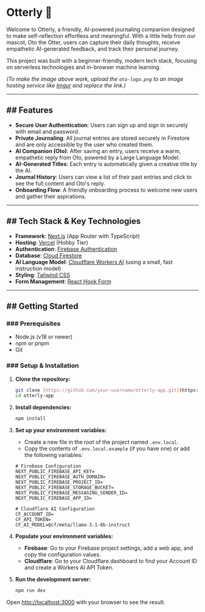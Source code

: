 # Otterly 🦦

Welcome to Otterly, a friendly, AI-powered journaling companion designed to make self-reflection effortless and meaningful. With a little help from our mascot, Oto the Otter, users can capture their daily thoughts, receive empathetic AI-generated feedback, and track their personal journey.

This project was built with a beginner-friendly, modern tech stack, focusing on serverless technologies and in-browser machine learning.

*(To make the image above work, upload the `oto-logo.png` to an image hosting service like [Imgur](https://imgur.com/upload) and replace the link.)*

---

## ## Features

* **Secure User Authentication**: Users can sign up and sign in securely with email and password.
* **Private Journaling**: All journal entries are stored securely in Firestore and are only accessible by the user who created them.
* **AI Companion (Oto)**: After saving an entry, users receive a warm, empathetic reply from Oto, powered by a Large Language Model.
* **AI-Generated Titles**: Each entry is automatically given a creative title by the AI.
* **Journal History**: Users can view a list of their past entries and click to see the full content and Oto's reply.
* **Onboarding Flow**: A friendly onboarding process to welcome new users and gather their aspirations.

---

## ## Tech Stack & Key Technologies

* **Framework**: [Next.js](https://nextjs.org/) (App Router with TypeScript)
* **Hosting**: [Vercel](https://vercel.com/) (Hobby Tier)
* **Authentication**: [Firebase Authentication](https://firebase.google.com/docs/auth)
* **Database**: [Cloud Firestore](https://firebase.google.com/docs/firestore)
* **AI Language Model**: [Cloudflare Workers AI](https://developers.cloudflare.com/workers-ai/) (using a small, fast instruction model)
* **Styling**: [Tailwind CSS](https://tailwindcss.com/)
* **Form Management**: [React Hook Form](https://react-hook-form.com/)

---

## ## Getting Started

### ### Prerequisites

* Node.js (v18 or newer)
* npm or pnpm
* Git

### ### Setup & Installation

1.  **Clone the repository:**
    ```bash
    git clone [https://github.com/your-username/otterly-app.git](https://github.com/your-username/otterly-app.git)
    cd otterly-app
    ```

2.  **Install dependencies:**
    ```bash
    npm install
    ```

3.  **Set up your environment variables:**
    * Create a new file in the root of the project named `.env.local`.
    * Copy the contents of `.env.local.example` (if you have one) or add the following variables:

    ```env
    # Firebase Configuration
    NEXT_PUBLIC_FIREBASE_API_KEY=
    NEXT_PUBLIC_FIREBASE_AUTH_DOMAIN=
    NEXT_PUBLIC_FIREBASE_PROJECT_ID=
    NEXT_PUBLIC_FIREBASE_STORAGE_BUCKET=
    NEXT_PUBLIC_FIREBASE_MESSAGING_SENDER_ID=
    NEXT_PUBLIC_FIREBASE_APP_ID=

    # Cloudflare AI Configuration
    CF_ACCOUNT_ID=
    CF_API_TOKEN=
    CF_AI_MODEL=@cf/meta/llama-3.1-8b-instruct
    ```

4.  **Populate your environment variables:**
    * **Firebase**: Go to your Firebase project settings, add a web app, and copy the configuration values.
    * **Cloudflare**: Go to your Cloudflare dashboard to find your Account ID and create a Workers AI API Token.

5.  **Run the development server:**
    ```bash
    npm run dev
    ```

Open [http://localhost:3000](http://localhost:3000) with your browser to see the result.
